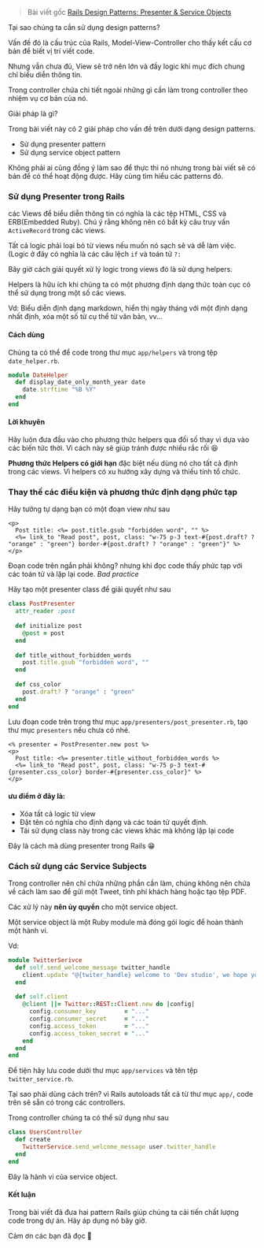 > Bài viết gốc [Rails Design Patterns: Presenter & Service Objects](https://www.rubyguides.com/2019/09/rails-patterns-presenter-service/)

Tại sao chúng ta cần sử dụng design patterns?

Vấn đề đó là cấu trúc của Rails, Model-View-Controller cho thấy kết cấu cơ bản để biết vị trí viết code. 

Nhưng vẫn chưa đủ, View sẽ trở nên lớn và đầy logic khi mục đích chung chỉ biểu diễn thông tin.

Trong controller chứa chi tiết ngoài những gì cần làm trong controller theo nhiệm vụ cơ bản của nó.

Giải pháp là gì?

Trong bài viết này có 2 giải pháp cho vấn đề trên dưới dạng design patterns.

- Sử dụng presenter pattern
- Sử dụng service object pattern

Không phải ai cũng đồng ý làm sao để thực thi nó nhưng trong bài viết sẽ có bản để có thể hoạt động được. Hãy cùng tìm hiểu các patterns đó.

### Sử dụng Presenter trong Rails

các Views để biểu diễn thông tin có nghĩa là các tệp HTML, CSS và ERB(Embedded Ruby).
Chú ý rằng không nên có bất kỳ câu truy vấn `ActiveRecord` trong các views.

Tất cả logic phải loại bỏ từ views nếu muốn nó sạch sẽ và dễ làm việc. (Logic ở đây có nghĩa là các câu lệch `if` và  toán tử `?:`

Bây giờ cách giải quyết xử lý logic trong views đó là sử dụng helpers.

Helpers là hữu ích khi chúng ta có một phương định dạng thức toàn cục có thể sử dụng trong một số các views.

Vd: Biểu diễn định dạng markdown, hiển thị ngày tháng với một định dạng nhất định, xóa một số từ cụ thể từ văn bản, vv...

#### Cách dùng
Chúng ta có thể để code trong thư mục `app/helpers` và trong tệp `date_helper.rb`.

``` ruby
module DateHelper
  def display_date_only_month_year date
    date.strftime "%B %Y"
  end
end
```

#### Lời khuyên 
Hãy luôn đưa đầu vào cho phương thức helpers qua đối số thay vì dựa vào các biến tức thời. Vì cách này sẽ giúp tránh được nhiều rắc rối :laughing: 

**Phương thức Helpers có giới hạn**  đặc biệt nếu dùng nó cho tất cả định trong các views. Vì helpers có xu hướng xây dựng và thiếu tính tổ chức.

### Thay thế các điều kiện và phương thức định dạng phức tạp

Hãy tưởng tự dạng bạn có một đoạn view như sau

``` erb
<p>
  Post title: <%= post.title.gsub "forbidden word", "" %>
  <%= link_to "Read post", post, class: "w-75 p-3 text-#{post.draft? ? "orange" : "green"} border-#{post.draft? ? "orange" : "green"}" %>
</p>
```

Đoạn code trên ngắn phải không? nhưng khi đọc code thấy phức tạp với các toán tử và lặp lại code. *Bad practice*

Hãy tạo một presenter class để giải quyết như sau

``` ruby
class PostPresenter
  attr_reader :post
  
  def initialize post
    @post = post
  end
  
  def title_without_forbidden_words
    post.title.gsub "forbidden word", ""
  end
  
  def css_color
    post.draft? ? "orange" : "green"
  end
end
```

Lưu đoạn code trên trong thư mục `app/presenters/post_presenter.rb`, tạo thư mục `presenters` nếu chưa có nhé.

``` erb
<% presenter = PostPresenter.new post %>
<p>
  Post title: <%= presenter.title_without_forbidden_words %>
  <%= link_to "Read post", post, class: "w-75 p-3 text-#{presenter.css_color} border-#{presenter.css_color}" %>
</p>
```

#### ưu điểm ở đây là:

- Xóa tất cả logic từ view
- Đặt tên có nghĩa cho định dạng và các toán tử quyết định.
- Tái sử dụng class này trong các views khác mà không lặp lại code

Đây là cách mà dùng presenter trong Rails :grin:

### Cách sử dụng các Service Subjects

Trong controller nên chỉ chứa những phần cần làm, chúng không nên chứa về cách làm sao để gửi một Tweet, tính phí khách hàng hoặc tạo tệp PDF.

Các xử lý này **nên ủy quyền** cho một service object.

Một service object là một Ruby module mà đóng gói logic để hoàn thành một hành vi.

Vd:

``` ruby
module TwitterSerivce
  def self.send_welcome_message twitter_handle
    client.update "@{twiter_handle} welcome to 'Dev studio', we hope you enjoy our music!" 
  end
  
  def self.client
    @client ||= Twitter::REST::Client.new do |config|
      config.consumer_key        = "..."
      config.consumer_secret     = "..."
      config.access_token        = "..."
      config.access_token_secret = "..."
    end
  end
end
```

Để tiện hãy lưu code dưới thư mục `app/services` và tên tệp `twitter_service.rb`.

Tại sao phải dùng cách trên? vì Rails autoloads tất cả từ thư mục `app/`, code trên sẽ sẵn có trong các controllers.

Trong controller chúng ta có thể sử dụng như sau

``` ruby
class UsersController
  def create
    TwitterService.send_welcome_message user.twitter_handle
  end
end
```

Đây là hành vi của service object.

#### Kết luận

Trong bài viết đã đưa hai pattern Rails giúp chúng ta cải tiến chất lượng code trong dự án. Hãy áp dụng nó bây giờ.

Cảm ơn các bạn đã đọc :bow: